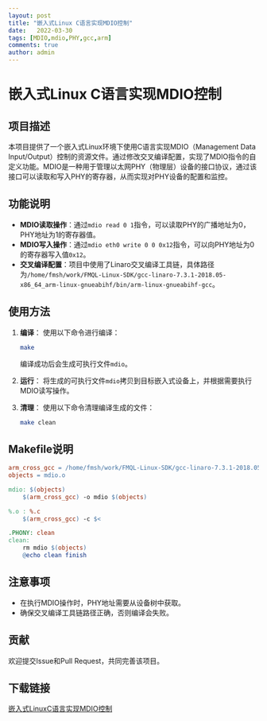 ```yaml
---
layout: post
title: "嵌入式Linux C语言实现MDIO控制"
date:   2022-03-30
tags: [MDIO,mdio,PHY,gcc,arm]
comments: true
author: admin
---
```

# 嵌入式Linux C语言实现MDIO控制

## 项目描述

本项目提供了一个嵌入式Linux环境下使用C语言实现MDIO（Management Data Input/Output）控制的资源文件。通过修改交叉编译配置，实现了MDIO指令的自定义功能。MDIO是一种用于管理以太网PHY（物理层）设备的接口协议，通过该接口可以读取和写入PHY的寄存器，从而实现对PHY设备的配置和监控。

## 功能说明

- **MDIO读取操作**：通过`mdio read 0 1`指令，可以读取PHY的广播地址为0，PHY地址为1的寄存器值。
- **MDIO写入操作**：通过`mdio eth0 write 0 0 0x12`指令，可以向PHY地址为0的寄存器写入值`0x12`。
- **交叉编译配置**：项目中使用了Linaro交叉编译工具链，具体路径为`/home/fmsh/work/FMQL-Linux-SDK/gcc-linaro-7.3.1-2018.05-x86_64_arm-linux-gnueabihf/bin/arm-linux-gnueabihf-gcc`。

## 使用方法

1. **编译**：
   使用以下命令进行编译：
   ```bash
   make
   ```
   编译成功后会生成可执行文件`mdio`。

2. **运行**：
   将生成的可执行文件`mdio`拷贝到目标嵌入式设备上，并根据需要执行MDIO读写操作。

3. **清理**：
   使用以下命令清理编译生成的文件：
   ```bash
   make clean
   ```

## Makefile说明

```makefile
arm_cross_gcc = /home/fmsh/work/FMQL-Linux-SDK/gcc-linaro-7.3.1-2018.05-x86_64_arm-linux-gnueabihf/bin/arm-linux-gnueabihf-gcc
objects = mdio.o

mdio: $(objects)
	$(arm_cross_gcc) -o mdio $(objects)

%.o : %.c
	$(arm_cross_gcc) -c $<

.PHONY: clean
clean:
	rm mdio $(objects)
	@echo clean finish
```

## 注意事项

- 在执行MDIO操作时，PHY地址需要从设备树中获取。
- 确保交叉编译工具链路径正确，否则编译会失败。

## 贡献

欢迎提交Issue和Pull Request，共同完善该项目。

## 下载链接

[嵌入式LinuxC语言实现MDIO控制](https://pan.quark.cn/s/1b3850676607)